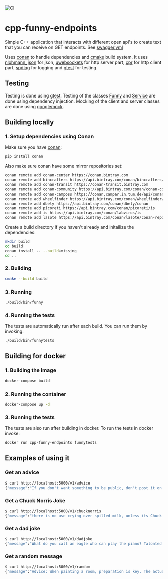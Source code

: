 ![CI](https://github.com/dllg/cpp-funny-endpoints/workflows/CI/badge.svg)

# cpp-funny-endpoints
Simple C++ application that interacts with different open api's to create text that you can receive on GET endpoints. See [swagger.yml](swagger.yml)

Uses [conan](https://conan.io/) to handle dependencies and [cmake](https://cmake.org/) build system. It uses [nlohmann_json](https://github.com/nlohmann/json) for json, [uwebsockets](https://github.com/uNetworking/uWebSockets) for http server part, [cpr](https://github.com/whoshuu/cpr) for http client part, [spdlog](https://github.com/gabime/spdlog) for logging and [gtest](https://github.com/google/googletest) for testing.

## Testing

Testing is done using [gtest](https://github.com/google/googletest). Testing of the classes [Funny](./source/Funny.h) and [Service](./source/Service.h) are done using dependency injection. Mocking of the client and server classes are done using [googlemock](https://github.com/google/googletest/blob/master/docs/gmock_cook_book.md).


## Building locally
### 1. Setup dependencies using Conan
Make sure you have [conan](https://conan.io/):
```bash
pip install conan
```
Also make sure conan have some mirror repositories set:
```bash
conan remote add conan-center https://conan.bintray.com
conan remote add bincrafters https://api.bintray.com/conan/bincrafters/public-conan
conan remote add conan-transit https://conan-transit.bintray.com
conan remote add conan-community https://api.bintray.com/conan/conan-community/conan
conan remote add conan-camposs https://conan.campar.in.tum.de/api/conan/conan-camposs
conan remote add wheelfinder https://api.bintray.com/conan/wheelfinder/public-conan
conan remote add dbely https://api.bintray.com/conan/dbely/conan
conan remote add picoreti https://api.bintray.com/conan/picoreti/is
conan remote add is https://api.bintray.com/conan/labviros/is
conan remote add lasote https://api.bintray.com/conan/lasote/conan-repo
```

Create a build directory if you haven't already and initailize the dependencies:
```bash
mkdir build
cd build
conan install .. --build=missing
cd ..
```

### 2. Building
```bash
cmake --build build
```

### 3. Running
```bash
./build/bin/funny
```

### 4. Running the tests
The tests are automatically run after each build. You can run them by invoking:
```bash
./build/bin/funnytests
```

## Building for docker
### 1. Building the image
```bash
docker-compose build
```

### 2. Running the container
```bash
docker-compose up -d
```

### 3. Running the tests
The tests are also run after building in docker. To run the tests in docker invoke:
```bash
docker run cpp-funny-endpoints funnytests
```

## Examples of using it
### Get an advice
```bash
$ curl http://localhost:5000/v1/advice
{"message":"If you don't want something to be public, don't post it on the Internet."}
```

### Get a Chuck Norris Joke
```bash
$ curl http://localhost:5000/v1/chucknorris
{"message":"there is no use crying over spilled milk, unless its Chuck Norris' milk because then your gonna die"}
```

### Get a dad joke
```bash
$ curl http://localhost:5000/v1/dadjoke
{"message":"What do you call an eagle who can play the piano? Talonted!"}
```

### Get a random message
```bash
$ curl http://localhost:5000/v1/random
{"message":"Advice: When painting a room, preparation is key. The actual painting should account for about 40% of the work."}
```
